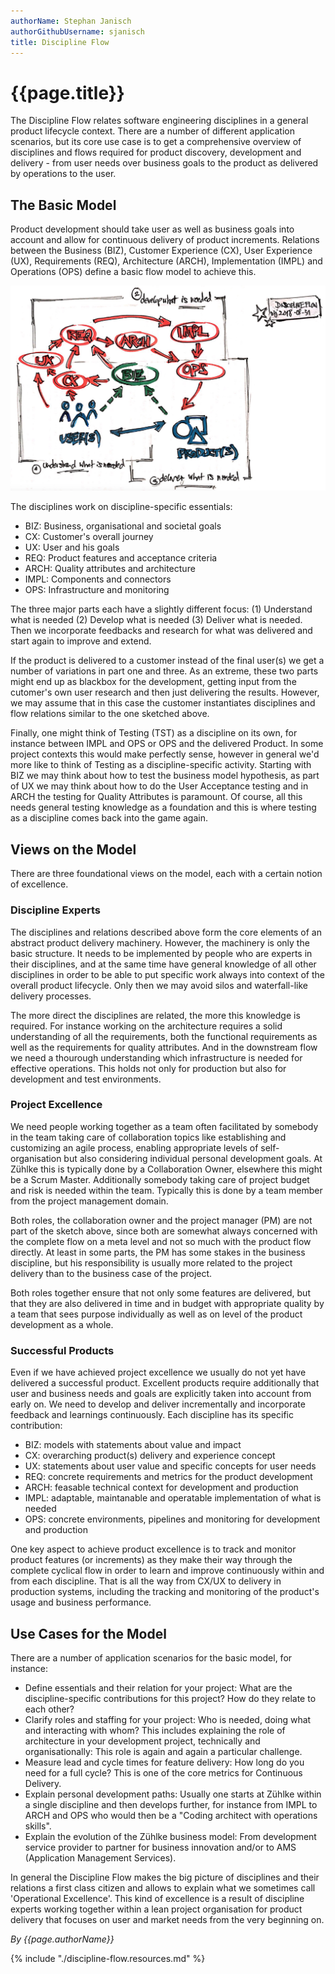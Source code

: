```yaml
---
authorName: Stephan Janisch
authorGithubUsername: sjanisch
title: Discipline Flow
---
```


# {{page.title}}
The Discipline Flow relates software engineering disciplines in a general product lifecycle context. There are a number of different application scenarios, but its core use case is to get a comprehensive overview of disciplines and flows required for product discovery, development and delivery - from user needs over business goals to the product as delivered by operations to the user.

## The Basic Model
Product development should take user as well as business goals into account and allow for continuous delivery of product increments. Relations between the Business (BIZ), Customer Experience (CX), User Experience (UX), Requirements (REQ), Architecture (ARCH), Implementation (IMPL) and Operations (OPS) define a basic flow model to achieve this.  

![Discipline Flow](./discipline-flow/dflow-sketch.jpg)

The disciplines work on discipline-specific essentials: 

- BIZ: Business, organisational and societal goals
- CX: Customer's overall journey
- UX: User and his goals
- REQ: Product features and acceptance criteria
- ARCH: Quality attributes and architecture
- IMPL: Components and connectors
- OPS: Infrastructure and monitoring

The three major parts each have a slightly different focus: (1) Understand what is needed (2) Develop what is needed (3) Deliver what is needed. Then we incorporate feedbacks and research for what was delivered and start again to improve and extend. 

If the product is delivered to a customer instead of the final user(s) we get a number of variations in part one and three.  As an extreme, these two parts might end up as blackbox for the development, getting input from the cutomer's own user research and then just delivering the results. However, we may assume that in this case the customer instantiates disciplines and flow relations similar to the one sketched above. 

Finally, one might think of Testing (TST) as a discipline on its own, for instance between IMPL and OPS or OPS and the delivered Product. In some project contexts this would make perfectly sense, however in general we'd more like to think of Testing as a discipline-specific activity. Starting with BIZ we may think about how to test the business model hypothesis, as part of UX we may think about how to do the User Acceptance testing and in ARCH the testing for Quality Attributes is paramount. Of course, all this needs general testing knowledge as a foundation and this is where testing as a discipline comes back into the game again.


## Views on the Model
There are three foundational views on the model, each with a certain notion of excellence.

### Discipline Experts
The disciplines and relations described above form the core elements of an abstract product delivery machinery. However, the machinery is only the basic structure. It needs to be implemented by people who are experts in their disciplines, and at the same time have general knowledge of all other disciplines in order to be able to put specific work always into context of the overall product lifecycle. Only then we may avoid silos and waterfall-like delivery processes.

The more direct the disciplines are related, the more this knowledge is required. For instance working on the architecture requires a solid understanding of all the requirements, both the functional requirements as well as the requirements for quality attributes. And in the downstream flow we need a thourough understanding which infrastructure is needed for effective operations. This holds not only for production but also for development and test environments.

### Project Excellence
We need people working together as a team often facilitated by somebody in the team taking care of collaboration topics like establishing and customizing an agile process, enabling appropriate levels of self-organisation but also considering individual personal development goals. At Zühlke this is typically done by a Collaboration Owner, elsewhere this might be a Scrum Master. Additionally somebody taking care of project budget and risk is needed within the team. Typically this is done by a team member from the project management domain.

Both roles, the collaboration owner and the project manager (PM) are not part of the sketch above, since both are somewhat always concerned with the complete flow on a meta level and not so much with the product flow directly. At least in some parts, the PM has some stakes in the business discipline, but his responsibility is usually more related to the project delivery than to the business case of the project.

Both roles together ensure that not only some features are delivered, but that they are also delivered in time and in budget with appropriate quality by a team that sees purpose individually as well as on level of the product development as a whole.

### Successful Products
Even if we have achieved project excellence we usually do not yet have delivered a successful product. Excellent products require additionally that user and business needs and goals are explicitly taken into account from early on. We need to develop and deliver incrementally and incorporate feedback and learnings continuously. Each discipline has its specific contribution:

- BIZ: models with statements about value and impact
- CX: overarching product(s) delivery and experience concept
- UX: statements about user value and specific concepts for user needs
- REQ: concrete requirements and metrics for the product development
- ARCH: feasable technical context for development and production
- IMPL: adaptable, maintanable and operatable implementation of what is needed
- OPS: concrete environments, pipelines and monitoring for development and production

One key aspect to achieve product excellence is to track and monitor product features (or increments) as they make their way through the complete cyclical flow in order to learn and improve continuously within and from each discipline. That is all the way from CX/UX to delivery in production systems, including the tracking and monitoring of the product's usage and business performance.

## Use Cases for the Model
There are a number of application scenarios for the basic model, for instance:

- Define essentials and their relation for your project: What are the discipline-specific contributions for this project? How do they relate to each other?
- Clarify roles and staffing for your project: Who is needed, doing what and interacting with whom? This includes explaining the role of architecture in your development project, technically and organisationally: This role is again and again a particular challenge.
- Measure lead and cycle times for feature delivery: How long do you need for a full cycle? This is one of the core metrics for Continuous Delivery.
- Explain personal development paths: Usually one starts at Zühlke within a single discipline and then develops further, for instance from IMPL to ARCH and OPS who would then be a "Coding architect with operations skills".
- Explain the evolution of the Zühlke business model: From development service provider to partner for business innovation and/or to AMS (Application Management Services).

In general the Discipline Flow makes the big picture of disciplines and their relations a first class citizen and allows to explain what we sometimes call 'Operational Excellence'. This kind of excellence is a result of discipline experts working together within a lean project organisation for product delivery that focuses on user and market needs from the very beginning on. 

*By {{page.authorName}}*

{% include "./discipline-flow.resources.md" %}
